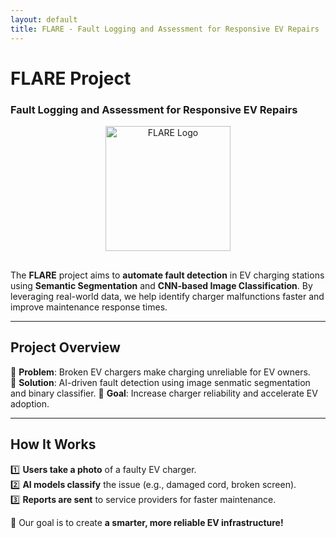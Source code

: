 ```yaml
---
layout: default
title: FLARE - Fault Logging and Assessment for Responsive EV Repairs
---
```

# **FLARE Project**
### **Fault Logging and Assessment for Responsive EV Repairs**

<div style="text-align: center; margin-bottom: 30px;">
  <img src="{{ '/assets/images/FLARE_logo.png' | relative_url }}" alt="FLARE Logo" width="200">
</div>

The **FLARE** project aims to **automate fault detection** in EV charging stations using **Semantic Segmentation** and **CNN-based Image Classification**. By leveraging real-world data, we help identify charger malfunctions faster and improve maintenance response times.

---

## **Project Overview**
🔹 **Problem**: Broken EV chargers make charging unreliable for EV owners.  
🔹 **Solution**: AI-driven fault detection using image senmatic segmentation and binary classifier.
🔹 **Goal**: Increase charger reliability and accelerate EV adoption.  

---


## **How It Works**
1️⃣ **Users take a photo** of a faulty EV charger.  
2️⃣ **AI models classify** the issue (e.g., damaged cord, broken screen).  
3️⃣ **Reports are sent** to service providers for faster maintenance.

🚀 Our goal is to create **a smarter, more reliable EV infrastructure!**

